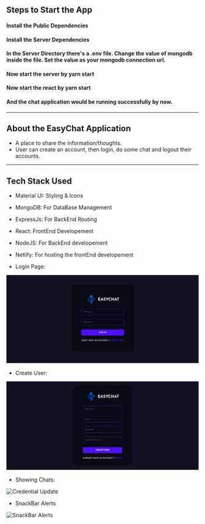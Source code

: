 ## Steps to Start the App

#### Install the Public Dependencies
#### Install the Server Dependencies
#### In the Server Directory there's a .env file. Change the value of mongodb inside the file. Set the value as your mongodb connection url.
#### Now start the server by yarn start
#### Now start the react by yarn start
#### And the chat application would be running successfully by now.

---

## About the EasyChat Application

- A place to share the information/thoughts.
- User can create an account, then login, do some chat and logout their accounts.

---

## Tech Stack Used

- Material UI: Styling & Icons
- MongoDB: For DataBase Management
- ExpressJs: For BackEnd Routing
- React: FrontEnd Developement
- NodeJS: For BackEnd developement
- Netlify: For hosting the frontEnd developement

- Login Page:

![Login Page](assets/login.jpg)

- Create User:

![Create User](assets/createuser.jpg)

- Showing Chats:

![Credential Update](assets/userUpdate.webp)

- SnackBar Alerts

![SnackBar Alerts](assets/snackBar9.png)

